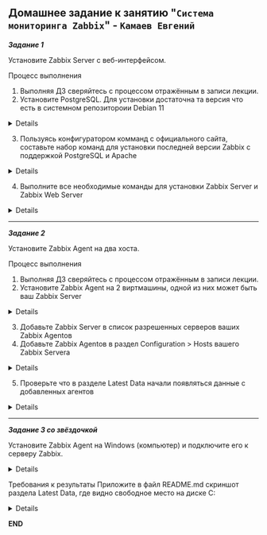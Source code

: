 ## Домашнее задание к занятию "`Система мониторинга Zabbix`" - `Камаев Евгений`

***Задание 1***


Установите Zabbix Server с веб-интерфейсом.

Процесс выполнения

1. Выполняя ДЗ сверяйтесь с процессом отражённым в записи лекции.
2. Установите PostgreSQL. Для установки достаточна та версия что есть в системном репозитороии Debian 11

<details>

![Screnshot](https://github.com/7Evgen7/Netology/blob/main/JPG/8_02-Smon/9_02_1_2.jpg)

</details>

3. Пользуясь конфигуратором комманд с официального сайта, составьте набор команд для установки последней версии Zabbix с поддержкой PostgreSQL и Apache

<details>

![Screnshot](https://github.com/7Evgen7/Netology/blob/main/JPG/8_02-Smon/9_02_1_3.jpg)

</details>

4. Выполните все необходимые команды для установки Zabbix Server и Zabbix Web Server

<details>

![Screnshot](https://github.com/7Evgen7/Netology/blob/main/JPG/8_02-Smon/9_02_1_4.jpg)
![Screnshot](https://github.com/7Evgen7/Netology/blob/main/JPG/8_02-Smon/9_02_1_4_.jpg)
![Screnshot](https://github.com/7Evgen7/Netology/blob/main/JPG/8_02-Smon/9_02_1_4__.jpg)
![Screnshot](https://github.com/7Evgen7/Netology/blob/main/JPG/8_02-Smon/9_02_1_4__1.jpg)
![Screnshot](https://github.com/7Evgen7/Netology/blob/main/JPG/8_02-Smon/9_02_1_4__1_.jpg)
![Screnshot](https://github.com/7Evgen7/Netology/blob/main/JPG/8_02-Smon/9_02_1_4__1__.jpg)
![Screnshot](https://github.com/7Evgen7/Netology/blob/main/JPG/8_02-Smon/9_02_1_4__1___.jpg)
![Screnshot](https://github.com/7Evgen7/Netology/blob/main/JPG/8_02-Smon/9_02_1_4_rezault.jpg)

</details>

---

***Задание 2***

Установите Zabbix Agent на два хоста.

Процесс выполнения

1. Выполняя ДЗ сверяйтесь с процессом отражённым в записи лекции.
2. Установите Zabbix Agent на 2 виртмашины, одной из них может быть ваш Zabbix Server

<details>

![Screnshot](https://github.com/7Evgen7/Netology/blob/main/JPG/8_02-Smon/9_02_2_2.jpg)

</details>

3. Добавьте Zabbix Server в список разрешенных серверов ваших Zabbix Agentов
4. Добавьте Zabbix Agentов в раздел Configuration > Hosts вашего Zabbix Servera

<details>

![Screnshot](https://github.com/7Evgen7/Netology/blob/main/JPG/8_02-Smon/9_02_2_4.jpg)

</details>

5. Проверьте что в разделе Latest Data начали появляться данные с добавленных агентов

<details>

![Screnshot](https://github.com/7Evgen7/Netology/blob/main/JPG/8_02-Smon/9_02_2_5.jpg)
![Screnshot](https://github.com/7Evgen7/Netology/blob/main/JPG/8_02-Smon/9_02_2_5_.jpg)
![Screnshot](https://github.com/7Evgen7/Netology/blob/main/JPG/8_02-Smon/9_02_2_5_1.jpg)
![Screnshot](https://github.com/7Evgen7/Netology/blob/main/JPG/8_02-Smon/9_02_2_5_2.jpg)

</details>

---

***Задание 3 со звёздочкой***

Установите Zabbix Agent на Windows (компьютер) и подключите его к серверу Zabbix.

<details>

![Screnshot](https://github.com/7Evgen7/Netology/blob/main/JPG/8_02-Smon/9_03.jpg)

</details>

Требования к результаты
Приложите в файл README.md скриншот раздела Latest Data, где видно свободное место на диске C:

<details>

![Screnshot](https://github.com/7Evgen7/Netology/blob/main/JPG/8_02-Smon/9_03_1.jpg)

</details>

**END**

